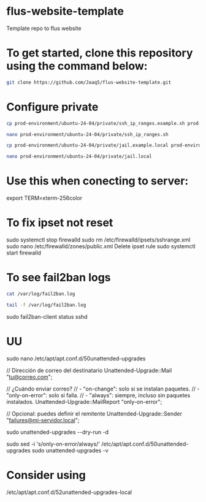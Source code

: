 # flus-website-template

Template repo to flus website

# To get started, clone this repository using the command below:

```bash
git clone https://github.com/Jaaq5/flus-website-template.git
```

# Configure private

```bash
cp prod-environment/ubuntu-24-04/private/ssh_ip_ranges.example.sh prod-environment/ubuntu-24-04/private/ssh_ip_ranges.sh
```

```bash
nano prod-environment/ubuntu-24-04/private/ssh_ip_ranges.sh
```

```bash
cp prod-environment/ubuntu-24-04/private/jail.example.local prod-environment/ubuntu-24-04/private/jail.local
```

```bash
nano prod-environment/ubuntu-24-04/private/jail.local
```

# Use this when conecting to server:

export TERM=xterm-256color

# To fix ipset not reset

sudo systemctl stop firewalld
sudo rm /etc/firewalld/ipsets/sshrange.xml
sudo nano /etc/firewalld/zones/public.xml
Delete ipset rule
sudo systemctl start firewalld

# To see fail2ban logs

```bash
cat /var/log/fail2ban.log
```

```bash
tail -f /var/log/fail2ban.log
```

sudo fail2ban-client status sshd

# UU

sudo nano /etc/apt/apt.conf.d/50unattended-upgrades

// Dirección de correo del destinatario
Unattended-Upgrade::Mail "tu@correo.com";

// ¿Cuándo enviar correo?
// - "on-change": solo si se instalan paquetes.
// - "only-on-error": solo si falla.
// - "always": siempre, incluso sin paquetes instalados.
Unattended-Upgrade::MailReport "only-on-error";

// Opcional: puedes definir el remitente
Unattended-Upgrade::Sender "failures@mi-servidor.local";

sudo unattended-upgrades --dry-run -d

sudo sed -i 's/only-on-error/always/' /etc/apt/apt.conf.d/50unattended-upgrades
sudo unattended-upgrades -v

# Consider using

/etc/apt/apt.conf.d/52unattended-upgrades-local
